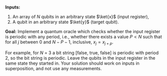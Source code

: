 **Inputs:** 

1. An array of $N$ qubits in an arbitrary state $\ket{x}$ (input register),
2. A qubit in an arbitrary state $\ket{y}$ (target qubit).

**Goal:** 
Implement a quantum oracle which checks whether the input register is periodic with any period, i.e., whether there exists a value $P < N$ such that for all $j$ between $0$ and $N - P - 1$, inclusive, $x_j = x_{j+p}$.

For example, for $N$ = 3 a bit string [false, true, false] is periodic with period 2, so the bit string is periodic.
Leave the qubits in the input register in the same state they started in.
Your solution should work on inputs in superposition, and not use any measurements.
